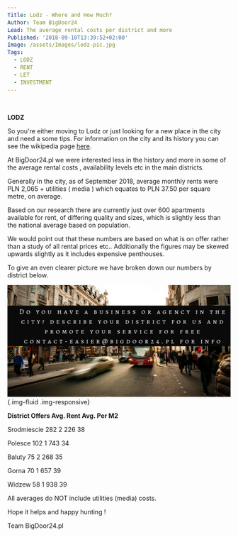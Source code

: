 ```yaml
---
Title: Lodz - Where and How Much?
Author: Team BigDoor24
Lead: The average rental costs per district and more
Published: '2018-09-10T13:39:52+02:00'
Image: /assets/Images/lodz-pic.jpg
Tags:
  - LODZ
  - RENT
  - LET
  - INVESTMENT
---
```

![]()

**LODZ**

So you're either moving to Lodz or just looking for a new place in the city and need a some tips.  For information on the city and its history you can see the wikipedia page [here](https://en.wikipedia.org/wiki/%C5%81%C3%B3d%C5%BA). 

At BigDoor24.pl we were interested less in the history and more in some of the average rental costs , availability levels etc in the main districts.

Generally in the city, as of September 2018, average monthly rents were PLN 2,065 + utilities ( media ) which equates to PLN 37.50 per square metre, on average.

Based on our research there are currently just over 600 apartments available for rent, of differing quality and sizes, which is slightly less than the national average based on population.

We would point out that these numbers are based on what is on offer rather than a study of all rental prices etc.. Additionally the figures may be skewed upwards slightly as it includes expensive penthouses.

To give an even clearer picture we have broken down our numbers by district below.

![](/assets/Images/district-advert-bd24.png){.img-fluid .img-responsive}

**District           Offers         Avg. Rent      Avg. Per M2**

Srodmiescie	282	              2 226	                 38

Polesce	        102                1 743                   34

Baluty	        75	              2 268            	 35

Gorna	        70	              1 657                   39

Widzew	        58	              1 938                   39

All averages do NOT include utilities (media) costs.

Hope it helps and happy hunting !

Team BigDoor24.pl
